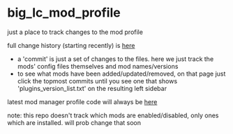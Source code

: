 # big_lc_mod_profile
just a place to track changes to the mod profile

full change history (starting recently) is [here](https://github.com/hoffr/big_lc_mod_profile/commits/main/)
- a 'commit' is just a set of changes to the files. here we just track the mods' config files themselves and mod names/versions
- to see what mods have been added/updated/removed, on that page just click the topmost commits until you see one that shows 'plugins_version_list.txt' on the resulting left sidebar

latest mod manager profile code will always be [here](https://github.com/hoffr/big_lc_mod_profile/blob/main/profile_code.txt)

note: this repo doesn't track which mods are enabled/disabled, only ones which are installed. will prob change that soon
